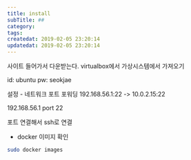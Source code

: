 ```yaml
---
title: install
subTitle: ## 
category: 
tags: 
createdat: 2019-02-05 23:20:14
updatedat: 2019-02-05 23:20:14
---
```


사이트 들어가서 다운받는다.
virtualbox에서 가상시스템에서 가져오기

id: ubuntu
pw: seokjae

설정 - 네트워크  포트 포워딩
192.168.56.1:22 -> 10.0.2.15:22

192.168.56.1 port 22

포트 연결해서 ssh로 연결

* docker 이미지 확인

```bash
sudo docker images
```
